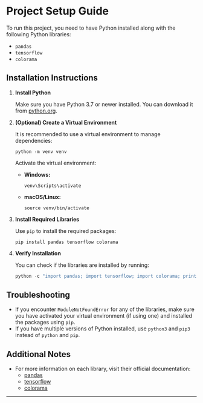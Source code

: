 # Project Setup Guide

To run this project, you need to have Python installed along with the following Python libraries:

- `pandas`
- `tensorflow`
- `colorama`

## Installation Instructions

1. **Install Python**

   Make sure you have Python 3.7 or newer installed. You can download it from [python.org](https://www.python.org/downloads/).

2. **(Optional) Create a Virtual Environment**

   It is recommended to use a virtual environment to manage dependencies:

   ```
   python -m venv venv
   ```

   Activate the virtual environment:

   - **Windows:**
     ```
     venv\Scripts\activate
     ```
   - **macOS/Linux:**
     ```
     source venv/bin/activate
     ```

3. **Install Required Libraries**

   Use `pip` to install the required packages:

   ```
   pip install pandas tensorflow colorama
   ```

4. **Verify Installation**

   You can check if the libraries are installed by running:

   ```python
   python -c "import pandas; import tensorflow; import colorama; print('All libraries are installed!')"
   ```

## Troubleshooting

- If you encounter `ModuleNotFoundError` for any of the libraries, make sure you have activated your virtual environment (if using one) and installed the packages using `pip`.
- If you have multiple versions of Python installed, use `python3` and `pip3` instead of `python` and `pip`.

## Additional Notes

- For more information on each library, visit their official documentation:
  - [pandas](https://pandas.pydata.org/)
  - [tensorflow](https://www.tensorflow.org/)
  - [colorama](https://pypi.org/project/colorama/)

---
